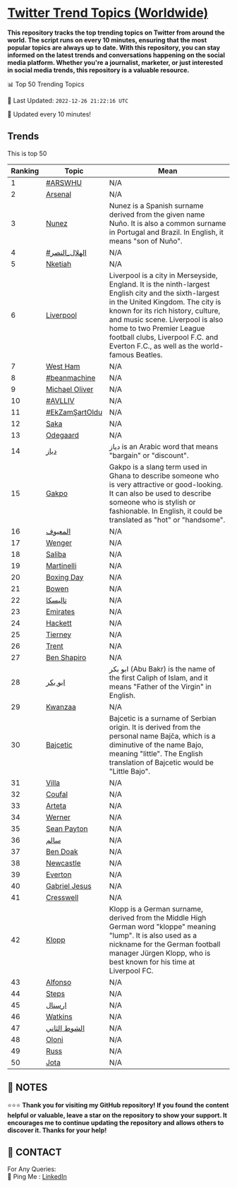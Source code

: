 [Twitter Trend Topics (Worldwide)](https://github.com/ErcinDedeoglu/Twitter-Trend-Topics)
==========

**This repository tracks the top trending topics on Twitter from around the world. 
The script runs on every 10 minutes, ensuring that the most popular topics are always up to date. 
With this repository, you can stay informed on the latest trends and conversations happening on the social media platform. 
Whether you're a journalist, marketer, or just interested in social media trends, this repository is a valuable resource.**


📊 Top 50 Trending Topics

📆 Last Updated: `2022-12-26 21:22:16 UTC`

🔧 Updated every 10 minutes!


## Trends

This is top 50

| Ranking | Topic | Mean |
| ------- | ------------ | ------------ |
| 1 | [#ARSWHU](http://twitter.com/search?q=%23ARSWHU) | N/A |
| 2 | [Arsenal](http://twitter.com/search?q=Arsenal) | N/A |
| 3 | [Nunez](http://twitter.com/search?q=Nunez) | Nunez is a Spanish surname derived from the given name Nuño. It is also a common surname in Portugal and Brazil. In English, it means "son of Nuño". |
| 4 | [#الهلال_النصر](http://twitter.com/search?q=%23%d8%a7%d9%84%d9%87%d9%84%d8%a7%d9%84_%d8%a7%d9%84%d9%86%d8%b5%d8%b1) | N/A |
| 5 | [Nketiah](http://twitter.com/search?q=Nketiah) | N/A |
| 6 | [Liverpool](http://twitter.com/search?q=Liverpool) | Liverpool is a city in Merseyside, England. It is the ninth-largest English city and the sixth-largest in the United Kingdom. The city is known for its rich history, culture, and music scene. Liverpool is also home to two Premier League football clubs, Liverpool F.C. and Everton F.C., as well as the world-famous Beatles. |
| 7 | [West Ham](http://twitter.com/search?q=West+Ham) | N/A |
| 8 | [#beanmachine](http://twitter.com/search?q=%23beanmachine) | N/A |
| 9 | [Michael Oliver](http://twitter.com/search?q=Michael+Oliver) | N/A |
| 10 | [#AVLLIV](http://twitter.com/search?q=%23AVLLIV) | N/A |
| 11 | [#EkZamŞartOldu](http://twitter.com/search?q=%23EkZam%c5%9eartOldu) | N/A |
| 12 | [Saka](http://twitter.com/search?q=Saka) | N/A |
| 13 | [Odegaard](http://twitter.com/search?q=Odegaard) | N/A |
| 14 | [دياز](http://twitter.com/search?q=%d8%af%d9%8a%d8%a7%d8%b2) | دياز is an Arabic word that means "bargain" or "discount". |
| 15 | [Gakpo](http://twitter.com/search?q=Gakpo) | Gakpo is a slang term used in Ghana to describe someone who is very attractive or good-looking. It can also be used to describe someone who is stylish or fashionable. In English, it could be translated as "hot" or "handsome". |
| 16 | [المعيوف](http://twitter.com/search?q=%d8%a7%d9%84%d9%85%d8%b9%d9%8a%d9%88%d9%81) | N/A |
| 17 | [Wenger](http://twitter.com/search?q=Wenger) | N/A |
| 18 | [Saliba](http://twitter.com/search?q=Saliba) | N/A |
| 19 | [Martinelli](http://twitter.com/search?q=Martinelli) | N/A |
| 20 | [Boxing Day](http://twitter.com/search?q=Boxing+Day) | N/A |
| 21 | [Bowen](http://twitter.com/search?q=Bowen) | N/A |
| 22 | [تاليسكا](http://twitter.com/search?q=%d8%aa%d8%a7%d9%84%d9%8a%d8%b3%d9%83%d8%a7) | N/A |
| 23 | [Emirates](http://twitter.com/search?q=Emirates) | N/A |
| 24 | [Hackett](http://twitter.com/search?q=Hackett) | N/A |
| 25 | [Tierney](http://twitter.com/search?q=Tierney) | N/A |
| 26 | [Trent](http://twitter.com/search?q=Trent) | N/A |
| 27 | [Ben Shapiro](http://twitter.com/search?q=Ben+Shapiro) | N/A |
| 28 | [ابو بكر](http://twitter.com/search?q=%d8%a7%d8%a8%d9%88+%d8%a8%d9%83%d8%b1) | ابو بكر (Abu Bakr) is the name of the first Caliph of Islam, and it means "Father of the Virgin" in English. |
| 29 | [Kwanzaa](http://twitter.com/search?q=Kwanzaa) | N/A |
| 30 | [Bajcetic](http://twitter.com/search?q=Bajcetic) | Bajcetic is a surname of Serbian origin. It is derived from the personal name Bajča, which is a diminutive of the name Bajo, meaning "little". The English translation of Bajcetic would be "Little Bajo". |
| 31 | [Villa](http://twitter.com/search?q=Villa) | N/A |
| 32 | [Coufal](http://twitter.com/search?q=Coufal) | N/A |
| 33 | [Arteta](http://twitter.com/search?q=Arteta) | N/A |
| 34 | [Werner](http://twitter.com/search?q=Werner) | N/A |
| 35 | [Sean Payton](http://twitter.com/search?q=Sean+Payton) | N/A |
| 36 | [سالم](http://twitter.com/search?q=%d8%b3%d8%a7%d9%84%d9%85) | N/A |
| 37 | [Ben Doak](http://twitter.com/search?q=Ben+Doak) | N/A |
| 38 | [Newcastle](http://twitter.com/search?q=Newcastle) | N/A |
| 39 | [Everton](http://twitter.com/search?q=Everton) | N/A |
| 40 | [Gabriel Jesus](http://twitter.com/search?q=Gabriel+Jesus) | N/A |
| 41 | [Cresswell](http://twitter.com/search?q=Cresswell) | N/A |
| 42 | [Klopp](http://twitter.com/search?q=Klopp) | Klopp is a German surname, derived from the Middle High German word "kloppe" meaning "lump". It is also used as a nickname for the German football manager Jürgen Klopp, who is best known for his time at Liverpool FC. |
| 43 | [Alfonso](http://twitter.com/search?q=Alfonso) | N/A |
| 44 | [Steps](http://twitter.com/search?q=Steps) | N/A |
| 45 | [ارسنال](http://twitter.com/search?q=%d8%a7%d8%b1%d8%b3%d9%86%d8%a7%d9%84) | N/A |
| 46 | [Watkins](http://twitter.com/search?q=Watkins) | N/A |
| 47 | [الشوط الثاني](http://twitter.com/search?q=%d8%a7%d9%84%d8%b4%d9%88%d8%b7+%d8%a7%d9%84%d8%ab%d8%a7%d9%86%d9%8a) | N/A |
| 48 | [Oloni](http://twitter.com/search?q=Oloni) | N/A |
| 49 | [Russ](http://twitter.com/search?q=Russ) | N/A |
| 50 | [Jota](http://twitter.com/search?q=Jota) | N/A |




## 📝 NOTES

⭐⭐⭐ **Thank you for visiting my GitHub repository! If you found the content helpful or valuable, leave a star on the repository to show your support. It encourages me to continue updating the repository and allows others to discover it. Thanks for your help!**

## 📨 CONTACT

 For Any Queries:  
            🏓 Ping Me : [LinkedIn](https://www.linkedin.com/in/ercindedeoglu/)
